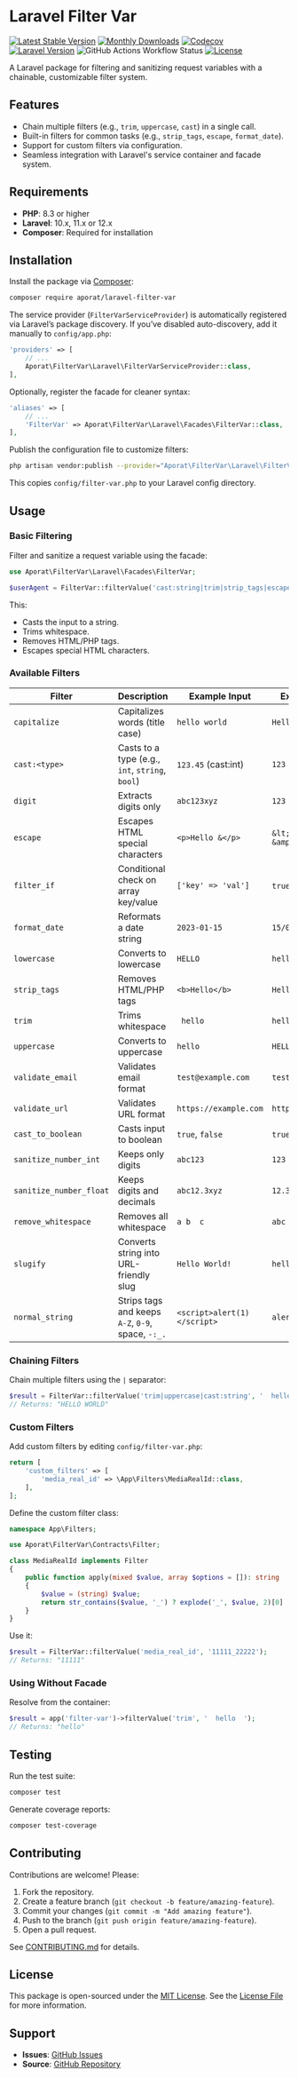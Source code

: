 # Laravel Filter Var

[![Latest Stable Version](https://img.shields.io/packagist/v/aporat/laravel-filter-var.svg?style=flat-square&logo=composer)](https://packagist.org/packages/aporat/laravel-filter-var)
[![Monthly Downloads](https://img.shields.io/packagist/dm/aporat/laravel-filter-var.svg?style=flat-square&logo=composer)](https://packagist.org/packages/aporat/laravel-filter-var)
[![Codecov](https://img.shields.io/codecov/c/github/aporat/laravel-filter-var?style=flat-square)](https://codecov.io/github/aporat/laravel-filter-var)
[![Laravel Version](https://img.shields.io/badge/Laravel-12.x-orange.svg?style=flat-square)](https://laravel.com/docs/12.x)
![GitHub Actions Workflow Status](https://img.shields.io/github/actions/workflow/status/aporat/laravel-filter-var/ci.yml?style=flat-square)
[![License](https://img.shields.io/packagist/l/aporat/laravel-filter-var.svg?style=flat-square)](https://github.com/aporat/laravel-filter-var/blob/master/LICENSE)

A Laravel package for filtering and sanitizing request variables with a chainable, customizable filter system.

## Features
- Chain multiple filters (e.g., `trim`, `uppercase`, `cast`) in a single call.
- Built-in filters for common tasks (e.g., `strip_tags`, `escape`, `format_date`).
- Support for custom filters via configuration.
- Seamless integration with Laravel's service container and facade system.

## Requirements
- **PHP**: 8.3 or higher
- **Laravel**: 10.x, 11.x or 12.x
- **Composer**: Required for installation

## Installation
Install the package via [Composer](https://getcomposer.org/):

```bash
composer require aporat/laravel-filter-var
```

The service provider (`FilterVarServiceProvider`) is automatically registered via Laravel’s package discovery. If you’ve disabled auto-discovery, add it manually to `config/app.php`:

```php
'providers' => [
    // ...
    Aporat\FilterVar\Laravel\FilterVarServiceProvider::class,
],
```

Optionally, register the facade for cleaner syntax:

```php
'aliases' => [
    // ...
    'FilterVar' => Aporat\FilterVar\Laravel\Facades\FilterVar::class,
],
```

Publish the configuration file to customize filters:

```bash
php artisan vendor:publish --provider="Aporat\FilterVar\Laravel\FilterVarServiceProvider" --tag="config"
```

This copies `config/filter-var.php` to your Laravel config directory.

## Usage

### Basic Filtering
Filter and sanitize a request variable using the facade:

```php
use Aporat\FilterVar\Laravel\Facades\FilterVar;

$userAgent = FilterVar::filterValue('cast:string|trim|strip_tags|escape', $request->header('User-Agent'));
```

This:
- Casts the input to a string.
- Trims whitespace.
- Removes HTML/PHP tags.
- Escapes special HTML characters.

### Available Filters

| Filter                 | Description                                        | Example Input             | Example Output         |
|------------------------|----------------------------------------------------|---------------------------|------------------------|
| `capitalize`           | Capitalizes words (title case)                    | `hello world`             | `Hello World`          |
| `cast:<type>`          | Casts to a type (e.g., `int`, `string`, `bool`)   | `123.45` (cast:int)       | `123`                  |
| `digit`                | Extracts digits only                              | `abc123xyz`               | `123`                  |
| `escape`               | Escapes HTML special characters                   | `<p>Hello &</p>`          | `&lt;p&gt;Hello &amp;&lt;/p&gt;` |
| `filter_if`            | Conditional check on array key/value              | `['key' => 'val']`        | `true`/`false`         |
| `format_date`          | Reformats a date string                           | `2023-01-15`              | `15/01/2023`           |
| `lowercase`            | Converts to lowercase                             | `HELLO`                   | `hello`                |
| `strip_tags`           | Removes HTML/PHP tags                             | `<b>Hello</b>`            | `Hello`                |
| `trim`                 | Trims whitespace                                  | `  hello  `               | `hello`                |
| `uppercase`            | Converts to uppercase                             | `hello`                   | `HELLO`                |
| `validate_email`       | Validates email format                            | `test@example.com`        | `test@example.com`     |
| `validate_url`         | Validates URL format                              | `https://example.com`     | `https://example.com`  |
| `cast_to_boolean`      | Casts input to boolean                            | `true`, `false`           | `true`, `false`        |
| `sanitize_number_int`  | Keeps only digits                                 | `abc123`                  | `123`                  |
| `sanitize_number_float`| Keeps digits and decimals                         | `abc12.3xyz`              | `12.3`                 |
| `remove_whitespace`    | Removes all whitespace                            | ` a b  c `                | `abc`                  |
| `slugify`              | Converts string into URL-friendly slug            | ` Hello World! `          | `hello-world`          |
| `normal_string`        | Strips tags and keeps `A-Z`, `0-9`, space, `-:_.` | `<script>alert(1)</script>` | `alert1`            |

### Chaining Filters
Chain multiple filters using the `|` separator:

```php
$result = FilterVar::filterValue('trim|uppercase|cast:string', '  hello world  ');
// Returns: "HELLO WORLD"
```

### Custom Filters
Add custom filters by editing `config/filter-var.php`:

```php
return [
    'custom_filters' => [
        'media_real_id' => \App\Filters\MediaRealId::class,
    ],
];
```

Define the custom filter class:

```php
namespace App\Filters;

use Aporat\FilterVar\Contracts\Filter;

class MediaRealId implements Filter
{
    public function apply(mixed $value, array $options = []): string
    {
        $value = (string) $value;
        return str_contains($value, '_') ? explode('_', $value, 2)[0] : $value;
    }
}
```

Use it:

```php
$result = FilterVar::filterValue('media_real_id', '11111_22222');
// Returns: "11111"
```

### Using Without Facade
Resolve from the container:

```php
$result = app('filter-var')->filterValue('trim', '  hello  ');
// Returns: "hello"
```

## Testing
Run the test suite:

```bash
composer test
```

Generate coverage reports:

```bash
composer test-coverage
```

## Contributing
Contributions are welcome! Please:
1. Fork the repository.
2. Create a feature branch (`git checkout -b feature/amazing-feature`).
3. Commit your changes (`git commit -m "Add amazing feature"`).
4. Push to the branch (`git push origin feature/amazing-feature`).
5. Open a pull request.

See [CONTRIBUTING.md](CONTRIBUTING.md) for details.

## License
This package is open-sourced under the [MIT License](LICENSE). See the [License File](LICENSE) for more information.

## Support
- **Issues**: [GitHub Issues](https://github.com/aporat/laravel-filter-var/issues)
- **Source**: [GitHub Repository](https://github.com/aporat/laravel-filter-var)
